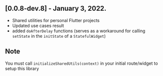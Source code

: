 ## [0.0.8-dev.8] - January 3, 2022.

- Shared utilities for personal Flutter projects
- Updated use cases result
- added `doAfterDelay` functions (serves as a workaround for calling `setState` in the `initState` of
  a `StatefulWidget`)

## Note

You must call `initializeSharedUtils(context)` in your initial route/widget to setup this library
